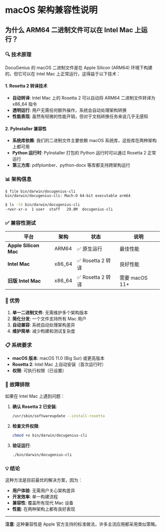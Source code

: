 # macOS 架构兼容性说明

## 为什么 ARM64 二进制文件可以在 Intel Mac 上运行？

### 🔍 技术原理

DocuGenius 的 macOS 二进制文件是在 Apple Silicon (ARM64) 环境下构建的，但它可以在 Intel Mac 上正常运行，这得益于以下技术：

#### 1. **Rosetta 2 转译技术**
- **自动转译**: Intel Mac 上的 Rosetta 2 可以自动将 ARM64 二进制文件转译为 x86_64 指令
- **透明运行**: 用户无需任何额外操作，系统会自动处理架构转换
- **性能表现**: 虽然有轻微的性能开销，但对于文档转换任务来说几乎无感知

#### 2. **PyInstaller 兼容性**
- **系统库依赖**: 我们的二进制文件主要依赖 macOS 系统库，这些库在两种架构上都可用
- **Python 运行时**: PyInstaller 打包的 Python 运行时可以通过 Rosetta 2 正常运行
- **第三方库**: pdfplumber、python-docx 等库都支持跨架构运行

### 📊 架构信息

```bash
$ file bin/darwin/docugenius-cli
bin/darwin/docugenius-cli: Mach-O 64-bit executable arm64

$ ls -lh bin/darwin/docugenius-cli
-rwxr-xr-x  1 user  staff   29.8M  docugenius-cli
```

### ✅ 兼容性测试

| 平台 | 架构 | 状态 | 说明 |
|------|------|------|------|
| **Apple Silicon Mac** | ARM64 | ✅ 原生运行 | 最佳性能 |
| **Intel Mac** | x86_64 | ✅ Rosetta 2 转译 | 良好性能 |
| **旧版 Intel Mac** | x86_64 | ✅ Rosetta 2 转译 | 需要 macOS 11+ |

### 🚀 优势

1. **单一二进制文件**: 无需维护多个架构版本
2. **简化分发**: 一个文件支持所有 Mac 用户
3. **自动兼容**: 系统自动处理架构差异
4. **维护简单**: 减少构建和测试复杂度

### 📋 系统要求

- **macOS 版本**: macOS 11.0 (Big Sur) 或更高版本
- **Rosetta 2**: Intel Mac 上自动安装（首次运行时）
- **权限**: 可执行权限（已设置）

### 🔧 故障排除

如果在 Intel Mac 上遇到问题：

1. **确认 Rosetta 2 已安装**:
   ```bash
   /usr/sbin/softwareupdate --install-rosetta
   ```

2. **检查文件权限**:
   ```bash
   chmod +x bin/darwin/docugenius-cli
   ```

3. **验证运行**:
   ```bash
   ./bin/darwin/docugenius-cli
   ```

### 💡 结论

这种方法是目前最优的解决方案，因为：
- **用户体验**: 无需用户关心架构差异
- **开发效率**: 单一构建流程
- **兼容性**: 覆盖所有现代 Mac 设备
- **性能**: 在两种架构上都有良好表现

---

**注意**: 这种兼容性是 Apple 官方支持的标准做法，许多主流应用都采用类似策略。